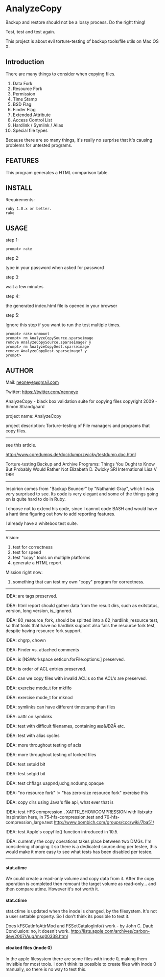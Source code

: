 # AnalyzeCopy

Backup and restore should not be a lossy process. Do the right thing!

Test, test and test again.

This project is about evil torture-testing of backup tools/file utils on Mac OS X. 


## Introduction

There are many things to consider when copying files. 

1. Data Fork
2. Resource Fork
3. Permission
4. Time Stamp
5. BSD Flag
6. Finder Flag
7. Extended Attribute
8. Access Control List
9. Hardlink / Symlink / Alias
10. Special file types

Because there are so many things, it's really no surprise that it's causing problems for untested programs.


## FEATURES

This program generates a HTML comparison table.


## INSTALL

Requirements:

	ruby 1.8.x or better.
	rake


## USAGE

step 1:

	prompt> rake

step 2:

type in your password when asked for password 

step 3:

wait a few minutes

step 4:

the generated index.html file is opened in your browser

step 5:

Ignore this step if you want to run the test multiple times.

	prompt> rake unmount
	prompt> rm AnalyzeCopySource.sparseimage 
	remove AnalyzeCopySource.sparseimage? y
	prompt> rm AnalyzeCopyDest.sparseimage 
	remove AnalyzeCopyDest.sparseimage? y
	prompt>



## AUTHOR

Mail: neoneye@gmail.com

Twitter: https://twitter.com/neoneye



AnalyzeCopy - black box validation suite for copying files
copyright 2009 - Simon Strandgaard

project name:
AnalyzeCopy

project description:
Torture-testing of File managers and programs that copy files. 

---
see this article.

http://www.coredumps.de/doc/dump/zwicky/testdump.doc.html

Torture-testing Backup and Archive Programs: 
Things You Ought to Know But Probably Would Rather Not
Elizabeth D. Zwicky 
SRI International
Lisa V 1991

---


Inspirion comes from "Backup Bouncer" by "Nathaniel Gray",
which I was very surprised to see. Its code is very elegant
and some of the things going on is quite hard to do in Ruby.

I choose not to extend his code, since I cannot code BASH
and would have a hard time figuring out how to add reporting
features. 

I already have a whitebox test suite.


---

Vision: 

 1. test for correctness
 2. test for speed
 3. test "copy" tools on multiple platforms
 4. generate a HTML report

Mission right now:

 1. something that can test my own "copy" program for correctness.


---
IDEA: are tags preserved.

IDEA: html report should gather data from the result dirs, 
such as exitstatus, version, long version, is_ignored.

IDEA: 80_resource_fork, should be splitted into a 
62_hardlink_resource test, so that tools that have no hardlink
support also fails the resource fork test, despite having 
resource fork support.

IDEA: chgrp, chown

IDEA: Finder vs. attached comments

IDEA: is [NSWorkspace setIcon:forFile:options:] preserved.

IDEA: is order of ACL entries preserved.

IDEA: can we copy files with invalid ACL's so the ACL's are preserved.

IDEA: exercise mode_t for mkfifo

IDEA: exercise mode_t for mknod

IDEA: symlinks can have different timestamp than files

IDEA: xattr on symlinks

IDEA: test with difficult filenames, containing æøåÆØÅ etc.

IDEA: test with alias cycles

IDEA: more throughout testing of acls

IDEA: more throughout testing of locked files

IDEA: test setuid bit

IDEA: test setgid bit

IDEA: test chflags uappnd,uchg,nodump,opaque

IDEA: "no resource fork" != "has zero-size resource fork"
exercise this

IDEA: copy dirs using Java's file api, what ever that is

IDEA: test HFS compression.. XATTR_SHOWCOMPRESSION with listxattr
Inspiration here, in 75-hfs-compression.test and 76-hfs-compression_large.test
http://www.bombich.com/groups/ccc/wiki/7ba51/


IDEA: test Apple's copyfile() function introduced in 10.5.

IDEA: currently the copy operations takes place between two DMGs.
I'm considering changing it so there is a dedicated source.dmg per testee,
this would make it more easy to see what tests has been disabled per testee.

------------------------------------------------------------

#### stat.atime

We could create a read-only volume and copy data from it.
After the copy operation is completed then remount the
target volume as read-only... and then compare atime.
However it's not worth it.


#### stat.ctime

stat.ctime is updated when the inode is changed, by the filesystem. It's not a user settable property.
So I don't think its possible to test it.

Does kFSCatInfoAttrMod and FSSetCatalogInfo() work - by John C. Daub
Conclusion: no, it doesn't work.
http://lists.apple.com/archives/carbon-dev/2007/Aug/msg00338.html


#### cloaked files (inode 0)

In the apple filesystem there are some files with inode 0, making
them invisible for most tools. 
I don't think its possible to create files with inode 0 manually,
so there is no way to test this.

